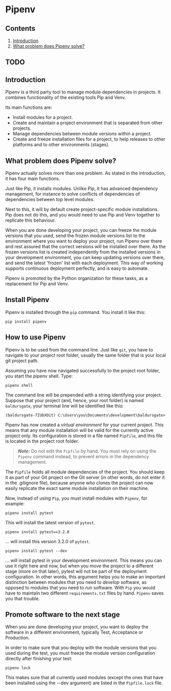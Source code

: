 # Pipenv

## Contents

1. [Introduction](#Introduction) 
1. [What problem does Pipenv solve?](#What-problem-does-Pipenv-solve?)


## TODO


## Introduction

Pipenv is a third party tool to manage module dependencies in projects. It combines functionality of the existing tools Pip and Venv.  

Its main functions are:  
- Install modules for a project.
- Create and maintain a project environment that is separated from other projects.
- Manage dependencies between module versions within a project.
- Create and freeze installation files for a project, to help releases to other platforms and to other environments (stages).


## What problem does Pipenv solve?

Pipenv actually solves more than one problem. As stated in the introduction, it has four main functions.  

Just like Pip, it installs modules. Unlike Pip, it has advanced dependency management, for instance to solve conflicts of dependencies of dependencies between top level modules.  

Next to this, it will by default create project-specific module installations. Pip does not do this, and you would need to use Pip and Venv together to replicate this behaviour.  

When you are done developing your project, you can freeze the module versions that you used, send the frozen module versions list to the environment where you want to deploy your project, run Pipenv over there and rest assured that the correct versions will be installed over there. As the frozen versions list is created independently from the installed versions in your development environment, you can keep updating versions over there, and send the latest 'frozen' list with each deployment. This way of working supports continuous deployment perfectly, and is easy to automate.  

Pipenv is promoted by the Python organization for these tasks, as a replacement for Pip and Venv.  


## Install Pipenv

Pipenv is installed through the `pip` command. You install it like this:  

```console
pip install pipenv
```


## How to use Pipenv

Pipenv is to be used from the command line. Just like `git`, you have to navigate to your project root folder, usually the same folder that is your local git project path.  

Assuming you have now navigated successfully to the project root folder, you start the pipenv shell. Type:

```console
pipenv shell
```

The command line will be prepended with a string identifying your project. Suppose that your project (and, hence, your root folder) is named `baldursgate`, your terminal line will be identified like this:

```console
(baldursgate-7IUbXOit) C:\Users\you\Documents\development\baldursgate>
```

Pipenv has now created a _virtual environment_ for your current project. This means that any module installation will be valid for the currently active project only. Its configuration is stored in a file named `Pipfile`, and this file is located in the project root folder. 

> **_Note:_** Do not edit the `Pipfile` by hand. You must rely on using the `Pipenv` command instead, to prevent errors in the dependency management.

The `Pipfile` holds all module dependencies of the project. You should keep it as part of your Git project on the Git server (in other words, do not enter it in the .gitignore file), because anyone who clones the project can now easily replicate the exact same module installation on their machine.

Now, instead of using `Pip`, you must install modules with `Pipenv`, for example:

```console
pipenv install pytest
```

This will install the latest version of `pytest`.

```console
pipenv install pytest==3.2.0
```
... will install this version 3.2.0 of `pytest`.

```console
pipenv install pytest --dev
```
... will install pytest in your development environment. This means you can use it right here and now, but when you move the project to a different stage (more on that later), pytest will not be part of the deployment configuration. In other words, this argument helps you to make an important distinction between modules that you need to _develop_ software, as opposed to modules that you need to _run_ software. With `Pip` you would have to maintain two different `requirements.txt` files by hand. `Pipenv` saves you that trouble. 


## Promote software to the next stage

When you are done developing your project, you want to deploy the software in a different environment, typically Test, Acceptance or Production. 

In order to make sure that you deploy with the module versions that you used during the test, you must freeze the module version configuration directly after finishing your test:

```console
pipenv lock
```
This makes sure that all currently used modules (except the ones that have been installed using the --dev argument) are listed in the `Pipfile.lock` file.

